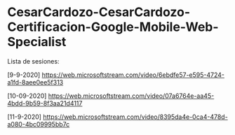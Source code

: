 # CesarCardozo-CesarCardozo-Certificacion-Google-Mobile-Web-Specialist
Lista de sesiones:

[9-9-2020]		https://web.microsoftstream.com/video/6ebdfe57-e595-4724-a1fd-8aee0ee5f313

[10-09-2020]	https://web.microsoftstream.com/video/07a6764e-aa45-4bdd-9b59-8f3aa21d4117

[11-9-2020]		https://web.microsoftstream.com/video/8395da4e-0ca4-478d-a080-4bc09995bb7c
